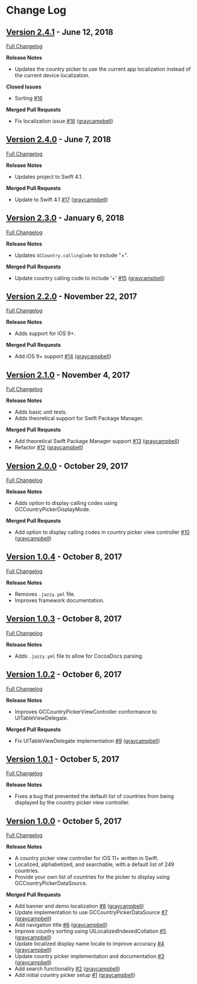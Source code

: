 # Change Log

## [Version 2.4.1](https://github.com/graycampbell/GCCountryPicker/tree/2.4.1) - June 12, 2018

[Full Changelog](https://github.com/graycampbell/GCCountryPicker/compare/2.4.0...2.4.1)

**Release Notes**

- Updates the country picker to use the current app localization instead of the current device localization.

**Closed Issues**

- Sorting [\#16](https://github.com/graycampbell/GCCountryPicker/issues/16)

**Merged Pull Requests**

- Fix localization issue [\#18](https://github.com/graycampbell/GCCountryPicker/pull/18) ([graycampbell](https://github.com/graycampbell))

## [Version 2.4.0](https://github.com/graycampbell/GCCountryPicker/tree/2.4.0) - June 7, 2018

[Full Changelog](https://github.com/graycampbell/GCCountryPicker/compare/2.3.0...2.4.0)

**Release Notes**

- Updates project to Swift 4.1.

**Merged Pull Requests**

- Update to Swift 4.1 [\#17](https://github.com/graycampbell/GCCountryPicker/pull/17) ([graycampbell](https://github.com/graycampbell))

## [Version 2.3.0](https://github.com/graycampbell/GCCountryPicker/tree/2.3.0) - January 6, 2018

[Full Changelog](https://github.com/graycampbell/GCCountryPicker/compare/2.2.0...2.3.0)

**Release Notes**

- Updates `GCCountry.callingCode` to include "+".

**Merged Pull Requests**

- Update country calling code to include '+' [\#15](https://github.com/graycampbell/GCCountryPicker/pull/15) ([graycampbell](https://github.com/graycampbell))

## [Version 2.2.0](https://github.com/graycampbell/GCCountryPicker/tree/2.2.0) - November 22, 2017

[Full Changelog](https://github.com/graycampbell/GCCountryPicker/compare/2.1.0...2.2.0)

**Release Notes**

- Adds support for iOS 9+.

**Merged Pull Requests**

- Add iOS 9+ support [\#14](https://github.com/graycampbell/GCCountryPicker/pull/14) ([graycampbell](https://github.com/graycampbell))

## [Version 2.1.0](https://github.com/graycampbell/GCCountryPicker/tree/2.1.0) - November 4, 2017

[Full Changelog](https://github.com/graycampbell/GCCountryPicker/compare/2.0.0...2.1.0)

**Release Notes**

- Adds basic unit tests.
- Adds theoretical support for Swift Package Manager.

**Merged Pull Requests**

- Add theoretical Swift Package Manager support [\#13](https://github.com/graycampbell/GCCountryPicker/pull/13) ([graycampbell](https://github.com/graycampbell))
- Refactor [\#12](https://github.com/graycampbell/GCCountryPicker/pull/12) ([graycampbell](https://github.com/graycampbell))

## [Version 2.0.0](https://github.com/graycampbell/GCCountryPicker/tree/2.0.0) - October 29, 2017

[Full Changelog](https://github.com/graycampbell/GCCountryPicker/compare/1.0.4...2.0.0)

**Release Notes**

- Adds option to display calling codes using GCCountryPickerDisplayMode.

**Merged Pull Requests**

- Add option to display calling codes in country picker view controller [\#10](https://github.com/graycampbell/GCCountryPicker/pull/10) ([graycampbell](https://github.com/graycampbell))

## [Version 1.0.4](https://github.com/graycampbell/GCCountryPicker/tree/1.0.4) - October 8, 2017

[Full Changelog](https://github.com/graycampbell/GCCountryPicker/compare/1.0.3...1.0.4)

**Release Notes**

- Removes `.jazzy.yml` file.
- Improves framework documentation.

## [Version 1.0.3](https://github.com/graycampbell/GCCountryPicker/tree/1.0.3) - October 8, 2017

[Full Changelog](https://github.com/graycampbell/GCCountryPicker/compare/1.0.2...1.0.3)

**Release Notes**

- Adds `.jazzy.yml` file to allow for CocoaDocs parsing.

## [Version 1.0.2](https://github.com/graycampbell/GCCountryPicker/tree/1.0.2) - October 6, 2017

[Full Changelog](https://github.com/graycampbell/GCCountryPicker/compare/1.0.1...1.0.2)

**Release Notes**

- Improves GCCountryPickerViewController conformance to UITableViewDelegate.

**Merged Pull Requests**

- Fix UITableViewDelegate implementation [\#9](https://github.com/graycampbell/GCCountryPicker/pull/9) ([graycampbell](https://github.com/graycampbell))

## [Version 1.0.1](https://github.com/graycampbell/GCCountryPicker/tree/1.0.1) - October 5, 2017

[Full Changelog](https://github.com/graycampbell/GCCountryPicker/compare/1.0.0...1.0.1)

**Release Notes**

- Fixes a bug that prevented the default list of countries from being displayed by the country picker view controller.

## [Version 1.0.0](https://github.com/graycampbell/GCCountryPicker/tree/1.0.0) - October 5, 2017

[Full Changelog](https://github.com/graycampbell/GCCountryPicker/compare/ce99cec...1.0.0)

**Release Notes**

- A country picker view controller for iOS 11+ written in Swift.
- Localized, alphabetized, and searchable, with a default list of 249 countries.
- Provide your own list of countries for the picker to display using GCCountryPickerDataSource.

**Merged Pull Requests**

- Add banner and demo localization [\#8](https://github.com/graycampbell/GCCountryPicker/pull/8) ([graycampbell](https://github.com/graycampbell))
- Update implementation to use GCCountryPickerDataSource [\#7](https://github.com/graycampbell/GCCountryPicker/pull/7) ([graycampbell](https://github.com/graycampbell))
- Add navigation title [\#6](https://github.com/graycampbell/GCCountryPicker/pull/6) ([graycampbell](https://github.com/graycampbell))
- Improve country sorting using UILocalizedIndexedCollation [\#5](https://github.com/graycampbell/GCCountryPicker/pull/5) ([graycampbell](https://github.com/graycampbell))
- Update localized display name locale to improve accuracy [\#4](https://github.com/graycampbell/GCCountryPicker/pull/4) ([graycampbell](https://github.com/graycampbell))
- Update country picker implementation and documentation [\#3](https://github.com/graycampbell/GCCountryPicker/pull/3) ([graycampbell](https://github.com/graycampbell))
- Add search functionality [\#2](https://github.com/graycampbell/GCCountryPicker/pull/2) ([graycampbell](https://github.com/graycampbell))
- Add initial country picker setup [\#1](https://github.com/graycampbell/GCCountryPicker/pull/1) ([graycampbell](https://github.com/graycampbell))
